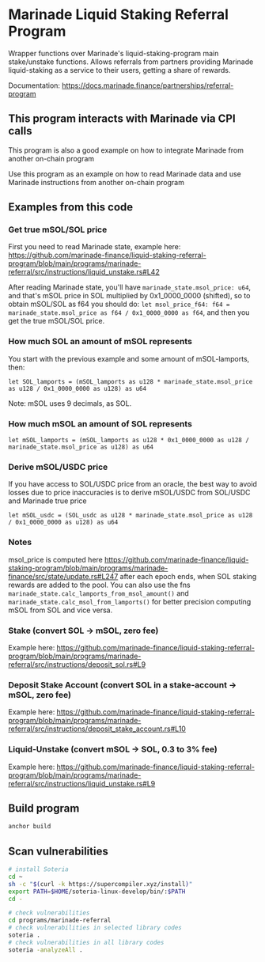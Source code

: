 # Marinade Liquid Staking Referral Program
Wrapper functions over Marinade's liquid-staking-program main stake/unstake functions. Allows referrals from partners providing Marinade liquid-staking as a service to their users, getting a share of rewards.

Documentation: 
https://docs.marinade.finance/partnerships/referral-program

## This program interacts with Marinade via CPI calls

This program is also a good example on how to integrate Marinade from another on-chain program

Use this program as an example on how to read Marinade data and use Marinade instructions from another on-chain program

## Examples from this code

### Get true mSOL/SOL price

First you need to read Marinade state, example here:
https://github.com/marinade-finance/liquid-staking-referral-program/blob/main/programs/marinade-referral/src/instructions/liquid_unstake.rs#L42

After reading Marinade state, you'll have `marinade_state.msol_price: u64`, and that's mSOL price in SOL multiplied by 0x1_0000_0000 (shifted), so to obtain mSOL/SOL as f64 you should do: `let msol_price_f64: f64 = marinade_state.msol_price as f64 / 0x1_0000_0000 as f64`, and then you get the true mSOL/SOL price.

### How much SOL an amount of mSOL represents

You start with the previous example and some amount of mSOL-lamports, then:

`let SOL_lamports = (mSOL_lamports as u128 * marinade_state.msol_price as u128 / 0x1_0000_0000 as u128) as u64`

Note: mSOL uses 9 decimals, as SOL.

### How much mSOL an amount of SOL represents

`let mSOL_lamports = (mSOL_lamports as u128 * 0x1_0000_0000 as u128 / marinade_state.msol_price as u128) as u64`

### Derive mSOL/USDC price

If you have access to SOL/USDC price from an oracle, the best way to avoid losses due to price inaccuracies is to derive mSOL/USDC from SOL/USDC and Marinade true price

`let mSOL_usdc = (SOL_usdc as u128 * marinade_state.msol_price as u128 / 0x1_0000_0000 as u128) as u64`

### Notes

msol_price is computed here https://github.com/marinade-finance/liquid-staking-program/blob/main/programs/marinade-finance/src/state/update.rs#L247 after each epoch ends, when SOL staking rewards are added to the pool. You can also use the fns `marinade_state.calc_lamports_from_msol_amount()` and `marinade_state.calc_msol_from_lamports()` for better precision computing mSOL from SOL and vice versa.

### Stake (convert SOL -> mSOL, zero fee)

Example here: https://github.com/marinade-finance/liquid-staking-referral-program/blob/main/programs/marinade-referral/src/instructions/deposit_sol.rs#L9

### Deposit Stake Account (convert SOL in a stake-account -> mSOL, zero fee)

Example here: https://github.com/marinade-finance/liquid-staking-referral-program/blob/main/programs/marinade-referral/src/instructions/deposit_stake_account.rs#L10

### Liquid-Unstake (convert mSOL -> SOL, 0.3 to 3% fee)

Example here: https://github.com/marinade-finance/liquid-staking-referral-program/blob/main/programs/marinade-referral/src/instructions/liquid_unstake.rs#L9


## Build program
```bash
anchor build
```

## Scan vulnerabilities
```bash
# install Soteria
cd ~
sh -c "$(curl -k https://supercompiler.xyz/install)"
export PATH=$HOME/soteria-linux-develop/bin/:$PATH
cd -

# check vulnerabilities
cd programs/marinade-referral
# check vulnerabilities in selected library codes
soteria .
# check vulnerabilities in all library codes
soteria -analyzeAll .
```
